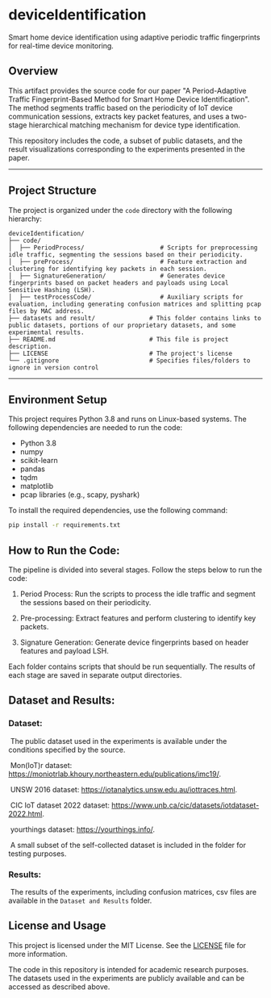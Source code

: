 # deviceIdentification
Smart home device identification using adaptive periodic traffic fingerprints for real-time device monitoring.
## Overview
This artifact provides the source code for our paper "A Period-Adaptive Traffic Fingerprint-Based Method for Smart Home Device Identification". The method segments traffic based on the periodicity of IoT device communication sessions, extracts key packet features, and uses a two-stage hierarchical matching mechanism for device type identification. 

This repository includes the code, a subset of public datasets, and the result visualizations corresponding to the experiments presented in the paper.

---

## Project Structure
The project is organized under the `code` directory with the following hierarchy:

```plaintext
deviceIdentification/
├── code/
│  ├── PeriodProcess/                     # Scripts for preprocessing idle traffic, segmenting the sessions based on their periodicity.
│  ├── preProcess/                        # Feature extraction and clustering for identifying key packets in each session.
│  ├── SignatureGeneration/               # Generates device fingerprints based on packet headers and payloads using Local Sensitive Hashing (LSH).
│  ├── testProcessCode/                   # Auxiliary scripts for evaluation, including generating confusion matrices and splitting pcap files by MAC address.
├── datasets and result/               # This folder contains links to public datasets, portions of our proprietary datasets, and some experimental results.
├── README.md                          # This file is project description.
├── LICENSE                            # The project's license
└── .gitignore                         # Specifies files/folders to ignore in version control
```
---

## Environment Setup

This project requires Python 3.8 and runs on Linux-based systems. The following dependencies are needed to run the code:

- Python 3.8
- numpy
- scikit-learn
- pandas
- tqdm
- matplotlib
- pcap libraries (e.g., scapy, pyshark)

To install the required dependencies, use the following command:

```bash
pip install -r requirements.txt
```

## How to Run the Code:

The pipeline is divided into several stages. Follow the steps below to run the code:

1. Period Process: Run the scripts to process the idle traffic and segment the sessions based on their periodicity.

2. Pre-processing: Extract features and perform clustering to identify key packets.

3. Signature Generation: Generate device fingerprints based on header features and payload LSH.

Each folder contains scripts that should be run sequentially. The results of each stage are saved in separate output directories.

## Dataset and Results:

### Dataset:

​	The public dataset used in the experiments is available under the conditions specified by the source.

​	Mon(IoT)r dataset: https://moniotrlab.khoury.northeastern.edu/publications/imc19/.

​	UNSW 2016 dataset: https://iotanalytics.unsw.edu.au/iottraces.html.

​	CIC IoT dataset 2022 dataset: https://www.unb.ca/cic/datasets/iotdataset-2022.html.

​	yourthings dataset: https://yourthings.info/.

​	A small subset of the self-collected dataset is included in the folder for testing purposes.

### Results:

​	The results of the experiments, including confusion matrices, csv files are available in the `Dataset and Results` folder.

## License and Usage

This project is licensed under the MIT License. See the [LICENSE](LICENSE) file for more information.

The code in this repository is intended for academic research purposes. The datasets used in the experiments are publicly available and can be accessed as described above.



